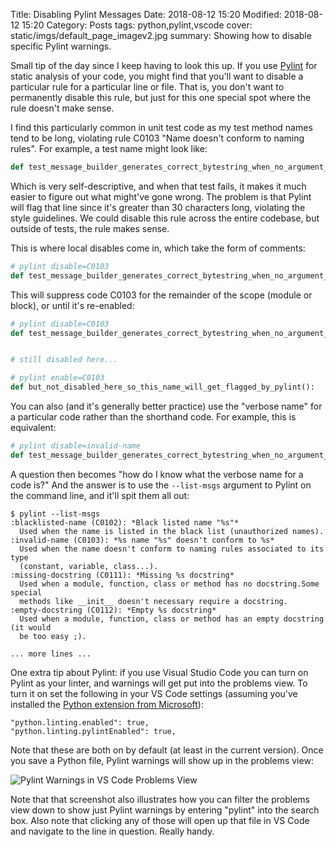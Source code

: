 Title: Disabling Pylint Messages
Date: 2018-08-12 15:20
Modified: 2018-08-12 15:20
Category: Posts
tags: python,pylint,vscode
cover: static/imgs/default_page_imagev2.jpg
summary: Showing how to disable specific Pylint warnings.

Small tip of the day since I keep having to look this up.  If you use
[Pylint](https://pylint.org/) for static analysis of your code, you might find
that you'll want to disable a particular rule for a particular line or file.
That is, you don't want to permanently disable this rule, but just for this one
special spot where the rule doesn't make sense.

I find this particularly common in unit test code as my test method names tend
to be long, violating rule C0103 "Name doesn't conform to naming rules".  For
example, a test name might look like:

```python
def test_message_builder_generates_correct_bytestring_when_no_argument_supplied():
```

Which is very self-descriptive, and when that test fails, it makes it much
easier to figure out what might've gone wrong.  The problem is that Pylint will
flag that line since it's greater than 30 characters long, violating the style
guidelines.  We could disable this rule across the entire codebase, but outside
of tests, the rule makes sense.

This is where local disables come in, which take the form of comments:

```python
# pylint disable=C0103
def test_message_builder_generates_correct_bytestring_when_no_argument_supplied():
```

This will suppress code C0103 for the remainder of the scope (module or block),
or until it's re-enabled:

```python
# pylint disable=C0103
def test_message_builder_generates_correct_bytestring_when_no_argument_supplied():


# still disabled here...

# pylint enable=C0103
def but_not_disabled_here_so_this_name_will_get_flagged_by_pylint():
```

You can also (and it's generally better practice) use the "verbose name" for a
particular code rather than the shorthand code.  For example, this is
equivalent:

```python
# pylint disable=invalid-name
def test_message_builder_generates_correct_bytestring_when_no_argument_supplied():
```

A question then becomes  "how do I know what the verbose name for a code is?"
And the answer is to use the `--list-msgs` argument to Pylint on the command
line, and it'll spit them all out:

```shell
$ pylint --list-msgs
:blacklisted-name (C0102): *Black listed name "%s"*
  Used when the name is listed in the black list (unauthorized names).
:invalid-name (C0103): *%s name "%s" doesn't conform to %s*
  Used when the name doesn't conform to naming rules associated to its type
  (constant, variable, class...).
:missing-docstring (C0111): *Missing %s docstring*
  Used when a module, function, class or method has no docstring.Some special
  methods like __init__ doesn't necessary require a docstring.
:empty-docstring (C0112): *Empty %s docstring*
  Used when a module, function, class or method has an empty docstring (it would
  be too easy ;).

... more lines ...
```

One extra tip about Pylint: if you use Visual Studio Code you can turn on Pylint as your linter, and
warnings will get put into the problems view.  To turn it on set the following in your VS Code settings
(assuming you've installed the
[Python extension from Microsoft](https://marketplace.visualstudio.com/items?itemName=ms-python.python)):

```javscript
"python.linting.enabled": true,
"python.linting.pylintEnabled": true,
```

Note that these are both on by default (at least in the current version).  Once you save
a Python file, Pylint warnings will show up in the problems view:

![Pylint Warnings in VS Code Problems View]({static}/static/imgs/pylint_warnings_in_vscode-crunch.png)

Note that that screenshot also illustrates how you can filter the problems view down to show just Pylint
warnings by entering "pylint" into the search box.  Also note that clicking any of those will open up
that file in VS Code and navigate to the line in question.  Really handy.

